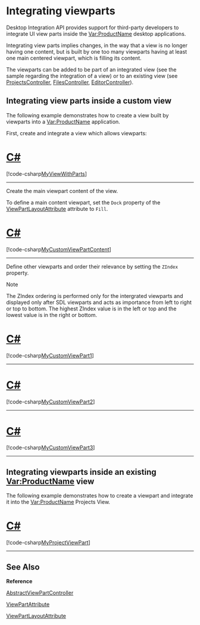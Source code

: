 Integrating viewparts
=====

Desktop Integration API provides support for third-party developers to integrate UI view parts inside the <Var:ProductName> desktop applications.

Integrating view parts implies changes, in the way that a view is no longer having one content, but is built by one too many viewparts having at least one main centered viewpart, which is filling its content.

The viewparts can be added to be part of an integrated view (see the sample regarding the integration of a view) or to an existing view (see [ProjectsController](projects_controller.md), [FilesController](files_controller.md), [EditorController](editor_controller.md)).

Integrating view parts inside a custom view
-----
The following example demonstrates how to create a view built by viewparts into a <Var:ProductName> application.

First, create and integrate a view which allows viewparts:

# [C#](#tab/tabid-1)
[!code-csharp[MyViewWithParts](code_samples/MyViewWithParts.cs#L1-L25)]
***

Create the main viewpart content of the view.

To define a main content viewpart, set the `Dock` property of the [ViewPartLayoutAttribute](../../api/integration/Sdl.Desktop.IntegrationApi.Extensions.ViewPartLayoutAttribute.yml) attribute to `Fill`. 

# [C#](#tab/tabid-2)
[!code-csharp[MyCustomViewPartContent](code_samples/MyCustomViewPartContent.cs#L1-L29)]
***

Define other viewparts and order their relevance by setting the `ZIndex` property.

> [!NOTE]
> 
> The ZIndex ordering is performed only for the intergrated viewparts and displayed only after SDL viewparts and acts as importance from left to right or top to bottom. The highest ZIndex value is in the left or top and the lowest value is in the right or bottom.

# [C#](#tab/tabid-3)
[!code-csharp[MyCustomViewPart1](code_samples/MyCustomViewPart1.cs#L1-L30)]
***


# [C#](#tab/tabid-4)
[!code-csharp[MyCustomViewPart2](code_samples/MyCustomViewPart2.cs#L1-L29)]
***

# [C#](#tab/tabid-4)
[!code-csharp[MyCustomViewPart3](code_samples/MyCustomViewPart3.cs#L1-L29)]
***

Integrating viewparts inside an existing <Var:ProductName> view
------
The following example demonstrates how to create a viewpart and integrate it into the <Var:ProductName> Projects View.

# [C#](#tab/tabid-5)
[!code-csharp[MyProjectViewPart](code_samples/MyProjectViewPart.cs#L1-L44)]
***

See Also
--

**Reference**

[AbstractViewPartController](../../api/integration/Sdl.Desktop.IntegrationApi.AbstractViewPartController.yml)

[ViewPartAttribute](../../api/integration/Sdl.Desktop.IntegrationApi.Extensions.ViewPartAttribute.yml)

[ViewPartLayoutAttribute](../../api/integration/Sdl.Desktop.IntegrationApi.Extensions.ViewPartLayoutAttribute.yml)